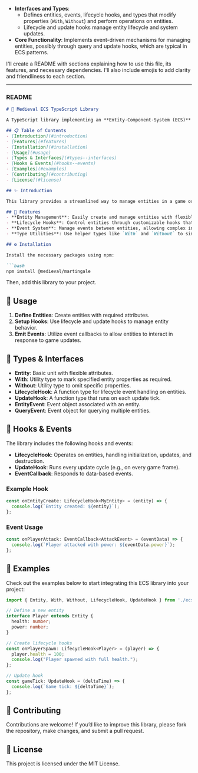 - **Interfaces and Types**:
  - Defines entities, events, lifecycle hooks, and types that modify properties (`With`, `Without`) and perform operations on entities.
  - Lifecycle and update hooks manage entity lifecycle and system updates.
- **Core Functionality**: Implements event-driven mechanisms for managing entities, possibly through query and update hooks, which are typical in ECS patterns.

I'll create a README with sections explaining how to use this file, its features, and necessary dependencies. I'll also include emojis to add clarity and friendliness to each section.

---

### README

```markdown
# 🏰 Medieval ECS TypeScript Library

A TypeScript library implementing an **Entity-Component-System (ECS)** architecture, ideal for game development or simulations where entities require flexible and reusable components. 

## 📋 Table of Contents
- [Introduction](#introduction)
- [Features](#features)
- [Installation](#installation)
- [Usage](#usage)
- [Types & Interfaces](#types--interfaces)
- [Hooks & Events](#hooks--events)
- [Examples](#examples)
- [Contributing](#contributing)
- [License](#license)

## ✨ Introduction

This library provides a streamlined way to manage entities in a game or simulation, using a modular ECS pattern. With **lifecycle hooks** and **event-driven updates**, entities can interact, update, and respond to game-state changes efficiently.

## 🌟 Features
- **Entity Management**: Easily create and manage entities with flexible attributes.
- **Lifecycle Hooks**: Control entities through customizable hooks that respond to lifecycle events.
- **Event System**: Manage events between entities, allowing complex interactions.
- **Type Utilities**: Use helper types like `With` and `Without` to simplify entity property management.

## ⚙️ Installation

Install the necessary packages using npm:

```bash
npm install @medieval/martingale
```

Then, add this library to your project.

## 🚀 Usage

1. **Define Entities**: Create entities with required attributes.
2. **Setup Hooks**: Use lifecycle and update hooks to manage entity behavior.
3. **Emit Events**: Utilize event callbacks to allow entities to interact in response to game updates.

## 📖 Types & Interfaces

- **Entity**: Basic unit with flexible attributes.
- **With**: Utility type to mark specified entity properties as required.
- **Without**: Utility type to omit specific properties.
- **LifecycleHook**: A function type for lifecycle event handling on entities.
- **UpdateHook**: A function type that runs on each update tick.
- **EntityEvent**: Event object associated with an entity.
- **QueryEvent**: Event object for querying multiple entities.

## 🔄 Hooks & Events

The library includes the following hooks and events:
- **LifecycleHook**: Operates on entities, handling initialization, updates, and destruction.
- **UpdateHook**: Runs every update cycle (e.g., on every game frame).
- **EventCallback**: Responds to data-based events.
  
### Example Hook

```typescript
const onEntityCreate: LifecycleHook<MyEntity> = (entity) => {
  console.log(`Entity created: ${entity}`);
};
```

### Event Usage

```typescript
const onPlayerAttack: EventCallback<AttackEvent> = (eventData) => {
  console.log(`Player attacked with power: ${eventData.power}`);
};
```

## 📝 Examples

Check out the examples below to start integrating this ECS library into your project:

```typescript
import { Entity, With, Without, LifecycleHook, UpdateHook } from './ecs';

// Define a new entity
interface Player extends Entity {
  health: number;
  power: number;
}

// Create lifecycle hooks
const onPlayerSpawn: LifecycleHook<Player> = (player) => {
  player.health = 100;
  console.log("Player spawned with full health.");
};

// Update hook
const gameTick: UpdateHook = (deltaTime) => {
  console.log(`Game tick: ${deltaTime}`);
};
```

## 🤝 Contributing

Contributions are welcome! If you’d like to improve this library, please fork the repository, make changes, and submit a pull request.

## 📄 License

This project is licensed under the MIT License.

```
